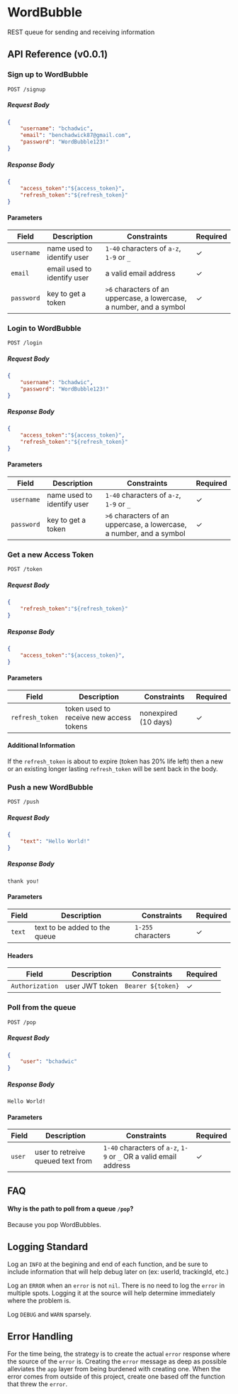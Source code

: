 
# WordBubble

REST queue for sending and receiving information

## API Reference (v0.0.1)

### Sign up to WordBubble

```
POST /signup
```
##### Request Body
```json
{
    "username": "bchadwic",
    "email": "benchadwick87@gmail.com",
    "password": "WordBubble123!"
}
```
##### Response Body
```json
{
    "access_token":"${access_token}",
    "refresh_token":"${refresh_token}"
}
```

#### Parameters
|     Field     |  Description  |  Constraints |Required |
| ------------- | ------------- | ------------ | ---- |
|   `username`  | name used to identify user  | `1-40` characters of `a-z`, `1-9` or `_` | ✓ |
| `email`  | email used to identify user  | a valid email address | ✓ |
| `password`  | key to get a token  | `>6` characters of an uppercase, a lowercase, a number, and a symbol | ✓ |


### Login to WordBubble

```
POST /login
```
##### Request Body
```json
{
    "username": "bchadwic",
    "password": "WordBubble123!"
}
```
##### Response Body
```json
{
    "access_token":"${access_token}",
    "refresh_token":"${refresh_token}"
}
```
#### Parameters
|     Field     |  Description  |  Constraints | Required |
| ------------- | ------------- | ------------ | ---- |
|   `username`  | name used to identify user  | `1-40` characters of `a-z`, `1-9` or `_` | ✓ |
| `password`  | key to get a token  | `>6` characters of an uppercase, a lowercase, a number, and a symbol | ✓ |

### Get a new Access Token

```
POST /token
```
##### Request Body
```json
{
    "refresh_token":"${refresh_token}"
}
```
##### Response Body
```json
{
    "access_token":"${access_token}",
}
```
#### Parameters
|     Field     |  Description  |  Constraints | Required |
| ------------- | ------------- | ------------ | ---- |
|   `refresh_token`  | token used to receive new access tokens| nonexpired (10 days) | ✓ |

#### Additional Information
If the `refresh_token` is about to expire (token has 20% life left) then a new or an existing longer lasting `refresh_token` will be sent back in the body.

### Push a new WordBubble

```
POST /push
```
##### Request Body
```json
{
    "text": "Hello World!"
}
```
##### Response Body
```
thank you!
```
#### Parameters
|     Field     |  Description  |  Constraints | Required |
| ------------- | ------------- | ------------ | ---- |
| `text`  | text to be added to the queue | `1-255` characters | ✓ |

#### Headers
|     Field     |  Description  |  Constraints | Required |
| ------------- | ------------- | ------------ | ---- |
| `Authorization`  | user JWT token | `Bearer ${token}` | ✓ |

### Poll from the queue

```
POST /pop
```
##### Request Body
```json
{
    "user": "bchadwic"
}
```
##### Response Body
```
Hello World!
```
#### Parameters
|     Field     |  Description  |  Constraints | Required |
| ------------- | ------------- | ------------ | ---- |
| `user`  | user to retreive queued text from |  `1-40` characters of `a-z`, `1-9` or `_` OR a valid email address | ✓ |

## FAQ

#### Why is the path to poll from a queue `/pop`?
Because you pop WordBubbles.


## Logging Standard
Log an `INFO` at the begining and end of each function, and be sure to include information that will help debug later on (ex: userId, trackingId, etc.)

Log an `ERROR` when an `error` is not `nil`. There is no need to log the `error` in multiple spots. Logging it at the source will help determine immediately where the problem is.

Log `DEBUG` and `WARN` sparsely. 

## Error Handling
For the time being, the strategy is to create the actual `error` response where the source of the `error` is. Creating the `error` message as deep as possible alleviates the `app` layer from being burdened with creating one. When the error comes from outside of this project, create one based off the function that threw the `error`.

